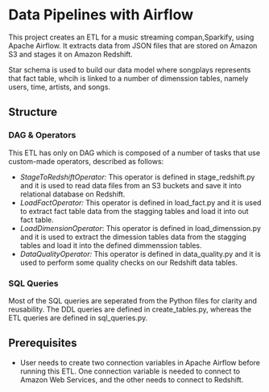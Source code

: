 # Data Pipelines with Airflow

This project creates an ETL for a music streaming compan,Sparkify, using Apache Airflow. It extracts data from JSON files that are stored on Amazon S3 and stages it on Amazon Redshift. 

Star schema is used to build our data model where songplays represents that fact table, whcih is linked to a number of dimenssion tables, namely users, time, artists, and songs.

## Structure

### DAG & Operators

This ETL has only on DAG which is composed of a number of tasks that use custom-made operators, described as follows:

* *StageToRedshiftOperator:* This operator is defined in stage_redshift.py and it is used to read data files from an S3 buckets and save it into relational database on Redshift.
* *LoadFactOperator:* This operator is defined in load_fact.py and it is used to extract fact table data from the stagging tables and load it into out fact table.
* *LoadDimensionOperator*: This operator is defined in load_dimenssion.py and it is used to extract the dimession tables data from the stagging tables and load it into the defined dimmenssion tables.
* *DataQualityOperator:* This operator is defined in data_quality.py and it is used to perform some quality checks on our Redshift data tables.


### SQL Queries

Most of the SQL queries are seperated from the Python files for clarity and reusability. The DDL queries are defined in create_tables.py, whereas the ETL queries are defined in sql_queries.py.


## Prerequisites

* User needs to create two connection variables in Apache Airflow before running this ETL. One connection variable is needed to connect to Amazon Web Services, and the other needs to connect to Redshift.
